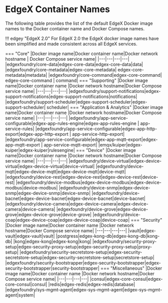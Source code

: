 # EdgeX Container Names
The following table provides the list of the default EdgeX Docker image names to the Docker container name and Docker Compose names.

!!! edgey "EdgeX 2.0"
	For EdgeX 2.0 the EdgeX docker image names have been simplified and made consistent across all EdgeX services.

=== "Core"
    |Docker image name|Docker container name|Docker network hostname | Docker Compose service name|
    |---|---|---|---|
    |edgexfoundry/core-data|edgex-core-data|edgex-core-data|data|
    |edgexfoundry/core-metadata|edgex-core-metadata| edgex-core-metadata|metadata|
    |edgexfoundry/core-command|edgex-core-command| edgex-core-command | command|
=== "Supporting"
    |Docker image name|Docker container name |Docker network hostname|Docker Compose service name|
    |---|---|---|---|
    |edgexfoundry/support-notifications|edgex-support-notifications|edgex-support-notifications|notifications|
    |edgexfoundry/support-scheduler|edgex-support-scheduler|edgex-support-scheduler| scheduler|
=== "Application & Analytics"
    |Docker image name|Docker container name |Docker network hostname|Docker Compose service name|
    |---|---|---|---|
    |edgexfoundry/app-service-configurable|edgex-app-rules-engine|edgex-app-rules-engine | app-service-rules|
    |edgexfoundry/app-service-configurable|edgex-app-http-export|edgex-app-http-export | app-service-http-export|
    |edgexfoundry/app-service-configurable|edgex-app-mqtt-export|edgex-app-mqtt-export | app-service-mqtt-export|
    |emqx/kuiper|edgex-kuiper|edgex-kuiper|rulesengine|
=== "Device"
    |Docker image name|Docker container name |Docker network hostname|Docker Compose service name|
    |---|---|---|---|
    |edgexfoundry/device-virtual|edgex-device-virtual|edgex-device-virtual|device-virtual|
    |edgexfoundry/device-mqtt|edgex-device-mqtt|edgex-device-mqtt|device-mqtt|
    |edgexfoundry/device-rest|edgex-device-rest|edgex-device-rest|device-rest|
    |edgexfoundry/device-modbus|edgex-device-modbus|edgex-device-modbus|device-modbus|
    |edgexfoundry/device-snmp|edgex-device-snmp|edgex-device-snmp|device-snmp|
    |edgexfoundry/device-bacnet|edgex-device-bacnet|edgex-device-bacnet|device-bacnet|
    |edgexfoundry/device-camera|edgex-device-camera|edgex-device-camera|device-camera|
    |edgexfoundry/device-grove|edgex-device-grove|edgex-device-grove|device-grove|
    |edgexfoundry/device-coap|edgex-device-coap|edgex-device-coap|device-coap|
=== "Security"
    |Docker image name|Docker container name |Docker network hostname|Docker Compose service name|
    |---|---|---|---|
    |vault|edgex-vault|edgex-vault|vault|
    |postgress|edgex-kong-db|edgex-kong-db|kong-db|
    |kong|edgex-kong|edgex-kong|kong|
    |edgexfoundry/security-proxy-setup|edgex-security-proxy-setup|edgex-security-proxy-setup|proxy-setup|
    |edgexfoundry/security-secretstore-setup|edgex-security-secretstore-setup|edgex-security-secretstore-setup|secretstore-setup|
    |edgexfoundry/security-bootstrapper|edgex-security-bootstrapper|edgex-security-bootstrapper|security-bootstrapper|
=== "Miscellaneous"
    |Docker image name|Docker container name |Docker network hostname|Docker Compose service name|
    |---|---|---|---|
    |consul|edgex-core-consul|edgex-core-consul|consul|
    |redis|edgex-redis|edgex-redis|database|
    |edgexfoundry/sys-mgmt-agent|edgex-sys-mgmt-agent|edgex-sys-mgmt-agent|system|